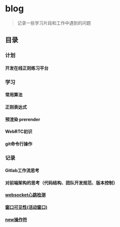 # blog
> 记录一些学习片段和工作中遇到的问题

## 目录

### 计划
#### 开发在线正则练习平台

### 学习

#### 常用算法
#### 正则表达式
#### 预渲染 prerender
#### WebRTC初识
#### git命令行操作

### 记录
#### Gitlab工作流思考
#### 对前端架构的思考（代码结构、团队开发规范、版本控制）
#### [websocket心跳检测](articles/2018-10-22_websocket心跳检测.md)
#### [窗口可见性(活动窗口)](articles/2018-08-07_窗口可见性(活动窗口).md)
#### [new操作符](articles/2018-08-02_new操作符.md)
